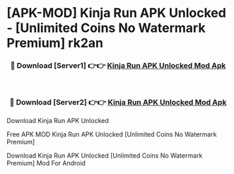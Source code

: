 # [APK-MOD] Kinja Run APK Unlocked - [Unlimited Coins No Watermark Premium] rk2an



<div align="center">
<h3>🔴 Download [Server1] 👉👉 <a href="https://momento.my/?title=Kinja_Run_APK_Unlocked">Kinja Run APK Unlocked Mod Apk</a></h3><br>

<h3>🔴 Download [Server2] 👉👉 <a href="https://momento.my/?title=Kinja_Run_APK_Unlocked">Kinja Run APK Unlocked Mod Apk</a></h3>
</div>



Download Kinja Run APK Unlocked 

Free APK MOD Kinja Run APK Unlocked [Unlimited Coins No Watermark Premium]

Download Kinja Run APK Unlocked [Unlimited Coins No Watermark Premium] Mod For Android
